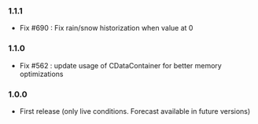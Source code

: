 ### 1.1.1
* Fix #690 : Fix rain/snow historization when value at 0

### 1.1.0
* Fix #562 : update usage of CDataContainer for better memory optimizations

### 1.0.0
* First release (only live conditions. Forecast available in future versions)
